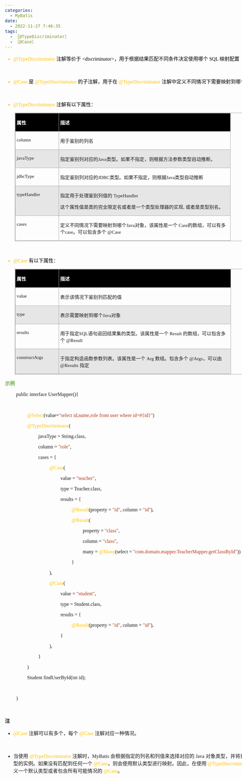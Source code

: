 ```yaml
---
categories:
  - MyBatis
date:
  - 2022-11-27 7:46:35
tags:
  - ［@TypeDiscriminator］
  - ［@Case］
---
```


<body lang=zh-CN style='font-family:"Microsoft YaHei UI";font-size:12.0pt'>
<!--StartFragment-->

<div style='direction:ltr;border-width:100%'>

<div style='direction:ltr;margin-top:0in;margin-left:0in;width:9.5201in'>

<div style='direction:ltr;margin-top:0in;margin-left:0in;width:9.5201in'>

<ul type=disc style='direction:ltr;unicode-bidi:embed;margin-top:0in;
 margin-bottom:0in'>
 <li style='margin-top:0;margin-bottom:0;vertical-align:middle;color:#FFC000'><span
     style='font-family:"Comic Sans MS";font-size:12.0pt;color:#FFC000'
     lang=zh-CN>@TypeDiscriminator</span><span style='font-family:"Comic Sans MS";
     font-size:12.0pt;color:black' lang=en-US> </span><span style='font-family:
     "Microsoft YaHei UI";font-size:12.0pt;color:black' lang=zh-CN>注解等价于</span><span
     style='font-family:"Comic Sans MS";font-size:12.0pt;color:black'
     lang=en-US> &lt;</span><span style='font-family:"Comic Sans MS";
     font-size:12.0pt;color:black' lang=zh-CN>discriminator</span><span
     style='font-family:"Comic Sans MS";font-size:12.0pt;color:black'
     lang=en-US>&gt;</span><span style='font-family:"Microsoft YaHei UI";
     font-size:12.0pt;color:black' lang=zh-CN>，用于根据结果匹配不同条件决定使用哪个</span><span
     style='font-family:"Comic Sans MS";font-size:12.0pt;color:black'
     lang=zh-CN> SQL </span><span style='font-family:"Microsoft YaHei UI";
     font-size:12.0pt;color:black' lang=zh-CN>映射配置</span></li>
</ul>

<p style='font-family:"Microsoft YaHei UI";font-size:12.0pt'
lang=en-US>&nbsp;</p>

<ul type=disc style='direction:ltr;unicode-bidi:embed;margin-top:0in;
 margin-bottom:0in'>
 <li style='margin-top:0;margin-bottom:0;vertical-align:middle;color:#FFC000'><span
     style='font-family:"Comic Sans MS";font-size:12.0pt;color:#FFC000'
     lang=zh-CN>@Case</span><span style='font-family:"Comic Sans MS";
     font-size:12.0pt;color:#ED7D31' lang=en-US> </span><span style='font-family:
     "Microsoft YaHei UI";font-size:12.0pt;color:black' lang=zh-CN>是</span><span
     style='font-family:"Comic Sans MS";font-size:12.0pt;color:#FFC000'
     lang=en-US> </span><span style='font-family:"Comic Sans MS";font-size:
     12.0pt;color:#FFC000' lang=zh-CN>@TypeDiscriminator</span><span
     style='font-family:"Comic Sans MS";font-size:12.0pt;color:black'
     lang=en-US> </span><span style='font-family:"Microsoft YaHei UI";
     font-size:12.0pt;color:black' lang=zh-CN>的子注解，用于在</span><span
     style='font-family:"Comic Sans MS";font-size:12.0pt;color:black'
     lang=en-US> </span><span style='font-family:"Comic Sans MS";font-size:
     12.0pt;color:#FFC000' lang=zh-CN>@TypeDiscriminator</span><span
     style='font-family:"Comic Sans MS";font-size:12.0pt;color:black'
     lang=en-US> </span><span style='font-family:"Microsoft YaHei UI";
     font-size:12.0pt;color:black' lang=zh-CN>注解中定义不同情况下需要映射到哪个Java对象。</span></li>
</ul>

<p style='font-family:"Microsoft YaHei UI";font-size:12.0pt'
lang=en-US>&nbsp;</p>

<ul type=disc style='direction:ltr;unicode-bidi:embed;margin-top:0in;
 margin-bottom:0in'>
 <li style='margin-top:0;margin-bottom:0;vertical-align:middle;color:#FFC000'><span
     style='font-family:"Comic Sans MS";font-size:12.0pt;color:#FFC000'
     lang=zh-CN>@TypeDiscriminator</span><span style='font-family:"Comic Sans MS";
     font-size:12.0pt;color:#ED7D31' lang=en-US> </span><span style='font-family:
     "Microsoft YaHei UI";font-size:12.0pt;color:black' lang=zh-CN>注解有以下属性：</span></li>
</ul>

<div style='direction:ltr'>

<table border=1 cellpadding=0 cellspacing=0 valign=top style='direction:ltr;
 border-collapse:collapse;border-style:solid;border-color:#A3A3A3;border-width:
 1pt;margin-left:.3333in' title="" summary="">
 <tr>
  <td style='border-style:solid;border-color:#A3A3A3;border-width:1pt;
  background-color:black;vertical-align:top;width:1.3756in;padding:2.0pt 3.0pt 2.0pt 3.0pt'>
  <p style='font-family:"Microsoft YaHei UI";font-size:11.5pt;
  color:white'><span style='font-weight:bold'>属性</span></p>
  </td>
  <td style='border-style:solid;border-color:#A3A3A3;border-width:1pt;
  background-color:black;vertical-align:top;width:5.643in;padding:2.0pt 3.0pt 2.0pt 3.0pt'>
  <p style='font-family:"Microsoft YaHei UI";font-size:11.5pt;
  color:white'><span style='font-weight:bold'>描述</span></p>
  </td>
 </tr>
 <tr>
  <td style='border-style:solid;border-color:#A3A3A3;border-width:1pt;
  vertical-align:top;width:1.3756in;padding:2.0pt 3.0pt 2.0pt 3.0pt'>
  <p style='font-family:"Comic Sans MS";font-size:11.5pt'>column</p>
  </td>
  <td style='border-style:solid;border-color:#A3A3A3;border-width:1pt;
  vertical-align:top;width:5.643in;padding:2.0pt 3.0pt 2.0pt 3.0pt'>
  <p style='font-family:"Microsoft YaHei UI";font-size:11.5pt'>用于鉴别的列名</p>
  </td>
 </tr>
 <tr>
  <td style='border-style:solid;border-color:#A3A3A3;border-width:1pt;
  background-color:#E7E6E6;vertical-align:top;width:1.3756in;padding:2.0pt 3.0pt 2.0pt 3.0pt'>
  <p style='font-family:"Comic Sans MS";font-size:11.5pt'>javaType</p>
  </td>
  <td style='border-style:solid;border-color:#A3A3A3;border-width:1pt;
  background-color:#E7E6E6;vertical-align:top;width:5.643in;padding:2.0pt 3.0pt 2.0pt 3.0pt'>
  <p style='font-size:11.5pt'><span style='font-family:"Microsoft YaHei UI"'>指定鉴别列对应的</span><span
  style='font-family:"Comic Sans MS"'>Java</span><span style='font-family:"Microsoft YaHei UI"'>类型。如果不指定，则根据方法参数类型自动推断。</span></p>
  </td>
 </tr>
 <tr>
  <td style='border-style:solid;border-color:#A3A3A3;border-width:1pt;
  vertical-align:top;width:1.3756in;padding:2.0pt 3.0pt 2.0pt 3.0pt'>
  <p style='font-family:"Comic Sans MS";font-size:11.5pt'>jdbcType</p>
  </td>
  <td style='border-style:solid;border-color:#A3A3A3;border-width:1pt;
  vertical-align:top;width:5.643in;padding:2.0pt 3.0pt 2.0pt 3.0pt'>
  <p style='font-size:11.5pt'><span style='font-family:"Microsoft YaHei UI"'>指定鉴别列对应的</span><span
  style='font-family:"Comic Sans MS"'>JDBC</span><span style='font-family:"Microsoft YaHei UI"'>类型。如果不指定，则根据</span><span
  style='font-family:"Comic Sans MS"'>Java</span><span style='font-family:"Microsoft YaHei UI"'>类型自动推断</span></p>
  </td>
 </tr>
 <tr>
  <td style='border-style:solid;border-color:#A3A3A3;border-width:1pt;
  background-color:#E7E6E6;vertical-align:top;width:1.3756in;padding:2.0pt 3.0pt 2.0pt 3.0pt'>
  <p style='font-family:"Comic Sans MS";font-size:11.5pt'>typeHandler</p>
  </td>
  <td style='border-style:solid;border-color:#A3A3A3;border-width:1pt;
  background-color:#E7E6E6;vertical-align:top;width:5.6881in;padding:2.0pt 3.0pt 2.0pt 3.0pt'>
  <p style='font-size:11.5pt'><span style='font-family:"Microsoft YaHei UI"'
  lang=zh-CN>指定用于处理鉴别列值的</span><span style='font-family:"Microsoft YaHei UI"'
  lang=en-US> </span><span style='font-family:"Comic Sans MS"' lang=zh-CN>TypeHandler</span></p>
  <p style='font-size:11.5pt'><span style='font-family:"Microsoft YaHei UI"'>这个属性值是类的完全限定名或者是一个类型处理器的实现</span><span
  style='font-family:"Comic Sans MS"'>, </span><span style='font-family:"Microsoft YaHei UI"'>或者是类型别名。</span></p>
  </td>
 </tr>
 <tr>
  <td style='border-style:solid;border-color:#A3A3A3;border-width:1pt;
  vertical-align:top;width:1.3756in;padding:2.0pt 3.0pt 2.0pt 3.0pt'>
  <p style='font-family:"Comic Sans MS";font-size:11.5pt'>cases</p>
  </td>
  <td style='border-style:solid;border-color:#A3A3A3;border-width:1pt;
  vertical-align:top;width:5.6958in;padding:2.0pt 3.0pt 2.0pt 3.0pt'>
  <p style='font-size:11.5pt'><span style='font-family:"Microsoft YaHei UI"'
  lang=zh-CN>定义不同情况下需要映射到哪个</span><span style='font-family:"Comic Sans MS"'
  lang=zh-CN>Java</span><span style='font-family:"Microsoft YaHei UI"'
  lang=zh-CN>对象，该属性是一个</span><span style='font-family:"Comic Sans MS"'
  lang=zh-CN> Case</span><span style='font-family:"Microsoft YaHei UI"'
  lang=zh-CN>的数组，可以有多个</span><span style='font-family:"Comic Sans MS"'
  lang=zh-CN>case</span><span style='font-family:"Microsoft YaHei UI"'
  lang=zh-CN>。可以包含多个</span><span style='font-family:"Comic Sans MS"'
  lang=en-US> @Case</span></p>
  </td>
 </tr>
</table>

</div>

<p style='margin-left:.375in;font-family:"Microsoft YaHei UI";
font-size:12.0pt;color:#70AD47'>&nbsp;</p>

<ul type=disc style='direction:ltr;unicode-bidi:embed;margin-top:0in;
 margin-bottom:0in'>
 <li style='margin-top:0;margin-bottom:0;vertical-align:middle;color:#FFC000'><span
     style='font-family:"Comic Sans MS";font-size:12.0pt;color:#FFC000'
     lang=zh-CN>@Case</span><span style='font-family:"Comic Sans MS";
     font-size:12.0pt;color:#ED7D31' lang=en-US> </span><span style='font-family:
     "Microsoft YaHei UI";font-size:12.0pt;color:black' lang=zh-CN>有以下属性：</span></li>
</ul>

<div style='direction:ltr'>

<table border=1 cellpadding=0 cellspacing=0 valign=top style='direction:ltr;
 border-collapse:collapse;border-style:solid;border-color:#A3A3A3;border-width:
 1pt;margin-left:.3333in' title="" summary="">
 <tr>
  <td style='border-style:solid;border-color:#A3A3A3;border-width:1pt;
  background-color:black;vertical-align:top;width:1.3756in;padding:2.0pt 3.0pt 2.0pt 3.0pt'>
  <p style='font-family:"Microsoft YaHei UI";font-size:11.5pt;
  color:white'><span style='font-weight:bold'>属性</span></p>
  </td>
  <td style='border-style:solid;border-color:#A3A3A3;border-width:1pt;
  background-color:black;vertical-align:top;width:5.643in;padding:2.0pt 3.0pt 2.0pt 3.0pt'>
  <p style='font-family:"Microsoft YaHei UI";font-size:11.5pt;
  color:white'><span style='font-weight:bold'>描述</span></p>
  </td>
 </tr>
 <tr>
  <td style='border-style:solid;border-color:#A3A3A3;border-width:1pt;
  vertical-align:top;width:1.3756in;padding:2.0pt 3.0pt 2.0pt 3.0pt'>
  <p style='font-family:"Comic Sans MS";font-size:11.5pt'>value</p>
  </td>
  <td style='border-style:solid;border-color:#A3A3A3;border-width:1pt;
  vertical-align:top;width:5.643in;padding:2.0pt 3.0pt 2.0pt 3.0pt'>
  <p style='font-family:"Microsoft YaHei UI";font-size:11.5pt'>表示该情况下鉴别列匹配的值</p>
  </td>
 </tr>
 <tr>
  <td style='border-style:solid;border-color:#A3A3A3;border-width:1pt;
  background-color:#E7E6E6;vertical-align:top;width:1.3756in;padding:2.0pt 3.0pt 2.0pt 3.0pt'>
  <p style='font-family:"Comic Sans MS";font-size:11.5pt'>type</p>
  </td>
  <td style='border-style:solid;border-color:#A3A3A3;border-width:1pt;
  background-color:#E7E6E6;vertical-align:top;width:5.643in;padding:2.0pt 3.0pt 2.0pt 3.0pt'>
  <p style='font-size:11.5pt'><span style='font-family:"Microsoft YaHei UI"'>表示需要映射到哪个</span><span
  style='font-family:"Comic Sans MS"'>Java</span><span style='font-family:"Microsoft YaHei UI"'>对象</span></p>
  </td>
 </tr>
 <tr>
  <td style='border-style:solid;border-color:#A3A3A3;border-width:1pt;
  vertical-align:top;width:1.3756in;padding:2.0pt 3.0pt 2.0pt 3.0pt'>
  <p style='font-family:"Comic Sans MS";font-size:11.5pt'>results</p>
  </td>
  <td style='border-style:solid;border-color:#A3A3A3;border-width:1pt;
  vertical-align:top;width:5.7in;padding:2.0pt 3.0pt 2.0pt 3.0pt'>
  <p style='font-size:11.5pt'><span style='font-family:"Microsoft YaHei UI"'
  lang=zh-CN>用于指定</span><span style='font-family:"Comic Sans MS"' lang=zh-CN>SQL</span><span
  style='font-family:"Microsoft YaHei UI"' lang=zh-CN>语句返回结果集的类型。该属性是一个</span><span
  style='font-family:"Comic Sans MS"' lang=zh-CN> Result</span><span
  style='font-family:"Comic Sans MS"' lang=en-US> </span><span
  style='font-family:"Microsoft YaHei UI"' lang=zh-CN>的数组，可以包含多个</span><span
  style='font-family:"Comic Sans MS"' lang=en-US> @</span><span
  style='font-family:"Comic Sans MS"' lang=zh-CN>Result</span></p>
  </td>
 </tr>
 <tr>
  <td style='border-style:solid;border-color:#A3A3A3;border-width:1pt;
  background-color:#E7E6E6;vertical-align:top;width:1.3756in;padding:2.0pt 3.0pt 2.0pt 3.0pt'>
  <p style='font-family:"Comic Sans MS";font-size:11.5pt'>constructArgs</p>
  </td>
  <td style='border-style:solid;border-color:#A3A3A3;border-width:1pt;
  background-color:#E7E6E6;vertical-align:top;width:5.7125in;padding:2.0pt 3.0pt 2.0pt 3.0pt'>
  <p style='font-size:11.5pt'><span style='font-family:"Microsoft YaHei UI"'
  lang=zh-CN>于指定构造函数参数列表。该属性是一个</span><span style='font-family:"Comic Sans MS"'
  lang=zh-CN> Arg</span><span style='font-family:"Comic Sans MS"' lang=en-US> </span><span
  style='font-family:"Microsoft YaHei UI"' lang=zh-CN>数组。包含多个</span><span
  style='font-family:"Comic Sans MS"' lang=en-US> </span><span
  style='font-family:"Comic Sans MS"' lang=zh-CN>@Args</span><span
  style='font-family:"Microsoft YaHei UI"' lang=zh-CN>，可以由</span><span
  style='font-family:"Comic Sans MS"' lang=en-US> @Results </span><span
  style='font-family:"Microsoft YaHei UI"' lang=zh-CN>指定</span></p>
  </td>
 </tr>
</table>

</div>

<p style='font-family:"Microsoft YaHei UI";font-size:12.0pt;
color:#70AD47'><span style='font-weight:bold'>示例</span></p>

<p style='margin-left:.375in;font-family:"Comic Sans MS";font-size:
12.0pt'><span lang=zh-CN>public</span><span lang=en-US> </span><span
lang=zh-CN>interface </span><span lang=en-US>User</span><span lang=zh-CN>Mapper(</span><span
lang=en-US>){</span></p>

<p style='margin-left:.375in;font-family:"Comic Sans MS";font-size:
12.0pt' lang=en-US>&nbsp;</p>

<p style='margin-left:.75in;font-family:"Comic Sans MS";font-size:
12.0pt'><span style='color:#FFC000' lang=zh-CN>@Select</span><span lang=zh-CN>(value=</span><span
style='color:#B43512' lang=zh-CN>&quot;select id,name</span><span
style='color:#B43512' lang=en-US>,role</span><span style='color:#B43512'
lang=zh-CN> from </span><span style='color:#B43512' lang=en-US>user</span><span
style='color:#B43512' lang=zh-CN> where id=#{id}&quot;</span><span lang=zh-CN>)</span></p>

<p style='margin-left:.75in;font-family:"Comic Sans MS";font-size:
12.0pt'><span style='color:#FFC000'>@TypeDiscriminator</span>(</p>

<p style='margin-left:1.125in;font-family:"Comic Sans MS";
font-size:12.0pt'>javaType = String.class, </p>

<p style='margin-left:1.125in;font-family:"Comic Sans MS";
font-size:12.0pt'><span lang=zh-CN>column = </span><span style='color:#B43512'
lang=zh-CN>&quot;</span><span style='color:#B43512' lang=en-US>role</span><span
style='color:#B43512' lang=zh-CN>&quot;</span><span lang=zh-CN>, </span></p>

<p style='margin-left:1.125in;font-family:"Comic Sans MS";
font-size:12.0pt'>cases = {</p>

<p style='margin-left:1.5in;font-family:"Comic Sans MS";font-size:
12.0pt'><span style='color:#FFC000'>@Case</span>(</p>

<p style='margin-left:1.875in;font-family:"Comic Sans MS";
font-size:12.0pt'>value =<span style='color:#B43512'> &quot;teacher&quot;</span>,
</p>

<p style='margin-left:1.875in;font-family:"Comic Sans MS";
font-size:12.0pt'>type = Teacher.class, </p>

<p style='margin-left:1.875in;font-family:"Comic Sans MS";
font-size:12.0pt'>results = { </p>

<p style='margin-left:2.25in;font-family:"Comic Sans MS";font-size:
12.0pt'><span style='color:#FFC000'>@Result</span>(property = <span
style='color:#B43512'>&quot;id&quot;</span>, column = <span style='color:#B43512'>&quot;id&quot;</span>),</p>

<p style='margin-left:2.25in;font-family:"Comic Sans MS";font-size:
12.0pt'><span style='color:#FFC000'>@Result</span>(</p>

<p style='margin-left:2.625in;font-family:"Comic Sans MS";
font-size:12.0pt'><span lang=zh-CN>property = </span><span style='color:#B43512'
lang=zh-CN>&quot;</span><span style='color:#B43512' lang=en-US>class</span><span
style='color:#B43512' lang=zh-CN>&quot;</span><span lang=zh-CN>, </span></p>

<p style='margin-left:2.625in;font-family:"Comic Sans MS";
font-size:12.0pt'><span lang=zh-CN>column = </span><span style='color:#B43512'
lang=zh-CN>&quot;</span><span style='color:#B43512' lang=en-US>class</span><span
style='color:#B43512' lang=zh-CN>&quot;</span><span lang=zh-CN>, </span></p>

<p style='margin-left:2.625in;font-family:"Comic Sans MS";
font-size:12.0pt'><span lang=zh-CN>many = </span><span style='color:#FFC000'
lang=zh-CN>@Many</span><span lang=zh-CN>(select = </span><span
style='color:#B43512' lang=zh-CN>&quot;</span><span style='color:#B43512'
lang=en-US>com.domain.</span><span style='color:#B43512' lang=zh-CN>mapper.</span><span
style='color:#B43512' lang=en-US>Teacher</span><span style='color:#B43512'
lang=zh-CN>Mapper.get</span><span style='color:#B43512' lang=en-US>Class</span><span
style='color:#B43512' lang=zh-CN>ById&quot;</span><span lang=zh-CN>)) </span></p>

<p style='margin-left:2.25in;font-family:"Comic Sans MS";font-size:
12.0pt'>}</p>

<p style='margin-left:1.5in;font-family:"Comic Sans MS";font-size:
12.0pt'>),</p>

<p style='margin-left:1.5in;font-family:"Comic Sans MS";font-size:
12.0pt'><span style='color:#FFC000'>@Case</span>(</p>

<p style='margin-left:1.875in;font-family:"Comic Sans MS";
font-size:12.0pt'>value = <span style='color:#B43512'>&quot;student&quot;</span>,
</p>

<p style='margin-left:1.875in;font-family:"Comic Sans MS";
font-size:12.0pt'>type = Student.class, </p>

<p style='margin-left:1.875in;font-family:"Comic Sans MS";
font-size:12.0pt'>results = { </p>

<p style='margin-left:2.25in;font-family:"Comic Sans MS";font-size:
12.0pt'><span style='color:#FFC000'>@Result</span>(property = <span
style='color:#B43512'>&quot;id&quot;</span>, column = <span style='color:#B43512'>&quot;id&quot;</span>),</p>

<p style='margin-left:1.875in;font-family:"Comic Sans MS";
font-size:12.0pt'>}</p>

<p style='margin-left:1.5in;font-family:"Comic Sans MS";font-size:
12.0pt'>),</p>

<p style='margin-left:1.125in;font-family:"Comic Sans MS";
font-size:12.0pt' lang=en-US>}</p>

<p style='margin-left:.75in;font-family:"Comic Sans MS";font-size:
12.0pt' lang=en-US>)</p>

<p style='margin-left:.75in;font-family:"Comic Sans MS";font-size:
12.0pt'>Student findUserById(int id);</p>

<p style='margin-left:.75in;font-family:"Comic Sans MS";font-size:
12.0pt'>&nbsp;</p>

<p style='margin-left:.375in;font-family:"Comic Sans MS";font-size:
12.0pt' lang=en-US>}</p>

<p style='margin-left:.375in;font-family:"Comic Sans MS";font-size:
12.0pt' lang=en-US>&nbsp;</p>

<p style='font-family:"Microsoft YaHei UI";font-size:12.0pt'><span
style='font-weight:bold'>注</span></p>

<ul type=disc style='direction:ltr;unicode-bidi:embed;margin-top:0in;
 margin-bottom:0in'>
 <li style='margin-top:0;margin-bottom:0;vertical-align:middle'><span
     style='font-family:"Comic Sans MS";font-size:12.0pt;color:#FFC000'>@Case </span><span
     style='font-family:"Microsoft YaHei UI";font-size:12.0pt'>注解可以有多个，每个 </span><span
     style='font-family:"Comic Sans MS";font-size:12.0pt;color:#FFC000'>@Case </span><span
     style='font-family:"Microsoft YaHei UI";font-size:12.0pt'>注解对应一种情况。</span></li>
</ul>

<p style='margin-left:.375in;font-family:"Microsoft YaHei UI";
font-size:12.0pt'>&nbsp;</p>

<ul type=disc style='direction:ltr;unicode-bidi:embed;margin-top:0in;
 margin-bottom:0in'>
 <li style='margin-top:0;margin-bottom:0;vertical-align:middle'><span
     style='font-family:"Microsoft YaHei UI";font-size:12.0pt'>当使用 </span><span
     style='font-family:"Comic Sans MS";font-size:12.0pt;color:#FFC000'>@TypeDiscriminator
     </span><span style='font-family:"Microsoft YaHei UI";font-size:12.0pt'>注解时，</span><span
     style='font-family:"Comic Sans MS";font-size:12.0pt'>MyBatis </span><span
     style='font-family:"Microsoft YaHei UI";font-size:12.0pt'>会根据指定的列名和列值来选择对应的</span><span
     style='font-family:"Comic Sans MS";font-size:12.0pt'> Java </span><span
     style='font-family:"Microsoft YaHei UI";font-size:12.0pt'>对象类型，并将查询结果映射为该类型的实例。如果没有匹配到任何一个
     </span><span style='font-family:"Comic Sans MS";font-size:12.0pt;
     color:#FFC000'>@Case</span><span style='font-family:"Microsoft YaHei UI";
     font-size:12.0pt'>，则会使用默认类型进行映射。因此，在使用 </span><span style='font-family:
     "Comic Sans MS";font-size:12.0pt;color:#FFC000'>@TypeDiscriminator </span><span
     style='font-family:"Microsoft YaHei UI";font-size:12.0pt'>时，必须至少定义一个默认类型或者包含所有可能情况的
     </span><span style='font-family:"Comic Sans MS";font-size:12.0pt;
     color:#FFC000'>@Case</span><span style='font-family:"Microsoft YaHei UI";
     font-size:12.0pt'>。</span></li>
</ul>

</div>

</div>

</div>

<!--EndFragment-->
</body>
